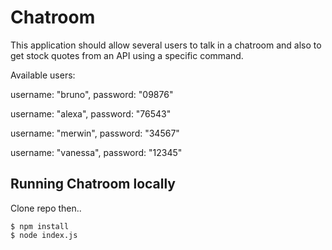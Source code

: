 # Chatroom
This application should allow several users to talk in a chatroom and also to get stock quotes
from an API using a specific command.

Available users: 
        
  username: "bruno",
  password: "09876"

  username: "alexa",
  password: "76543"

  username: "merwin",
  password: "34567"

  username: "vanessa",
  password: "12345"

## Running Chatroom locally
Clone repo then..
```
$ npm install
$ node index.js
